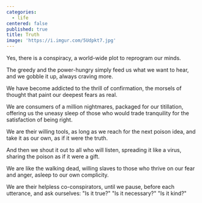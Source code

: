 ```yaml
---
categories:
  - life
centered: false
published: true
title: Truth
image: 'https://i.imgur.com/5Udpkt7.jpg'
---
```

Yes, there is a conspiracy,
a world-wide plot
to reprogram our minds.

The greedy 
and the power-hungry
simply feed us
what we want to hear,
and we gobble it up,
always craving more.

We have become addicted
to the thrill of confirmation,
the morsels of thought
that paint our deepest fears
as real.

We are consumers
of a million nightmares,
packaged for our titillation,
offering us the uneasy sleep
of those who would trade tranquility
for the satisfaction
of being right.

We are their willing tools,
as long as we reach 
for the next poison idea,
and take it as our own,
as if it were the truth.

And then we shout it out
to all who will listen,
spreading it like a virus,
sharing the poison
as if it were a gift.

We are like the walking dead,
willing slaves to those who thrive
on our fear and anger,
asleep to our own complicity.

We are their helpless co-conspirators,
until we pause, before each utterance,
and ask ourselves:
"Is it true?"
"Is it necessary?"
"Is it kind?"



